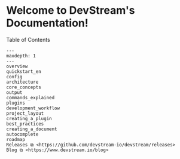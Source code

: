 # Welcome to DevStream's Documentation!

Table of Contents

```{toctree}
---
maxdepth: 1
---
overview
quickstart_en
config
architecture
core_concepts
output
commands_explained
plugins
development_workflow
project_layout
creating_a_plugin
best_practices
creating_a_document
autocomplete
roadmap
Releases ⧉ <https://github.com/devstream-io/devstream/releases>
Blog ⧉ <https://www.devstream.io/blog>
```
